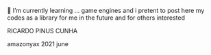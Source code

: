 🌱 I’m currently learning ... game engines and i pretent to post here my codes as a library for me in the future and for others interested 

RICARDO PINUS CUNHA

amazonyax 2021 june
